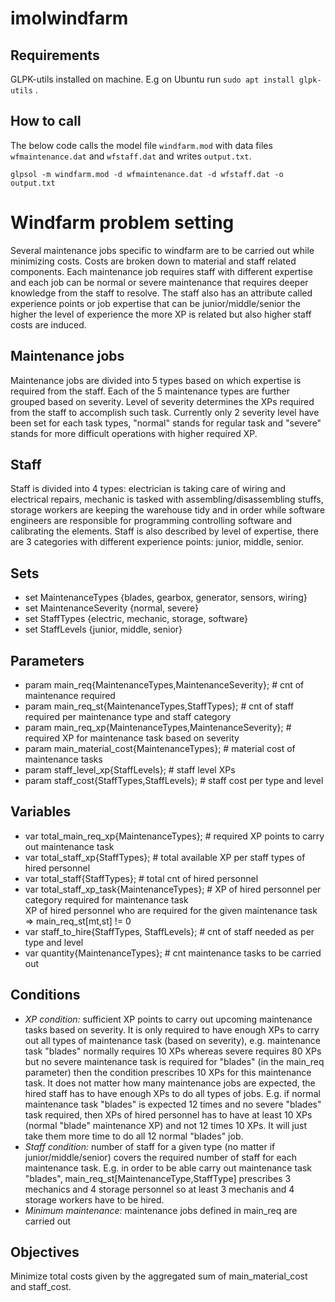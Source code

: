 # imolwindfarm

## Requirements
GLPK-utils installed on machine. E.g on Ubuntu run `sudo apt install glpk-utils` .

## How to call
The below code calls the model file `windfarm.mod` with data files `wfmaintenance.dat` and `wfstaff.dat` and writes `output.txt`.

`glpsol -m windfarm.mod -d wfmaintenance.dat -d wfstaff.dat -o output.txt`

# Windfarm problem setting
Several maintenance jobs specific to windfarm are to be carried out while minimizing costs. Costs are broken down to material and staff related components. Each maintenance job requires staff with different expertise and each job can be normal or severe maintenance that requires deeper knowledge from the staff to resolve. The staff also has an attribute called experience points or job expertise that can be junior/middle/senior the higher the level of experience the more XP is related but also higher staff costs are induced.  

## Maintenance jobs
Maintenance jobs are divided into 5 types based on which expertise is required from the staff. Each of the 5 maintenance types are further grouped based on severity. Level of severity determines the XPs required from the staff to accomplish such task. Currently only 2 severity level have been set for each task types, "normal" stands for regular task and "severe" stands for more difficult operations with higher required XP.  

## Staff
Staff is divided into 4 types: electrician is taking care of wiring and electrical repairs, mechanic is tasked with assembling/disassembling stuffs, storage workers are keeping the warehouse tidy and in order while software engineers are responsible for programming controlling software and calibrating the elements. Staff is also described by level of expertise, there are 3 categories with different experience points: junior, middle, senior. 

## Sets
* set MaintenanceTypes							{blades, gearbox, generator, sensors, wiring}  
* set MaintenanceSeverity						{normal, severe}  
* set StaffTypes							{electric, mechanic, storage, software}  
* set StaffLevels							{junior, middle, senior}  

## Parameters
* param main_req{MaintenanceTypes,MaintenanceSeverity}; 		# cnt of maintenance required  
* param main_req_st{MaintenanceTypes,StaffTypes};			# cnt of staff required per maintenance type and staff category  
* param main_req_xp{MaintenanceTypes,MaintenanceSeverity};		# required XP for maintenance task based on severity  
* param main_material_cost{MaintenanceTypes}; 				# material cost of maintenance tasks  
* param staff_level_xp{StaffLevels};					# staff level XPs  
* param staff_cost{StaffTypes,StaffLevels}; 				# staff cost per type and level  
	
## Variables
* var total_main_req_xp{MaintenanceTypes};				# required XP points to carry out maintenance task  
* var total_staff_xp{StaffTypes};					# total available XP per staff types of hired personnel  
* var total_staff{StaffTypes};						# total cnt of hired personnel  
* var total_staff_xp_task{MaintenanceTypes};				# XP of hired personnel per category required for maintenance task  
XP of hired personnel who are required for the given maintenance task => main_req_st[mt,st] != 0
* var staff_to_hire{StaffTypes, StaffLevels};				# cnt of staff needed as per type and level  
* var quantity{MaintenanceTypes};					# cnt maintenance tasks to be carried out  

## Conditions
* *XP condition:* sufficient XP points to carry out upcoming maintenance tasks based on severity. It is only required to have enough XPs to carry out all types of maintenance task (based on severity), e.g. maintenance task "blades" normally requires 10 XPs whereas severe requires 80 XPs but no severe maintenance task is required for "blades" (in the main_req parameter) then the condition prescribes 10 XPs for this maintenance task. It does not matter how many maintenance jobs are expected, the hired staff has to have enough XPs to do all types of jobs. E.g. if normal maintenance task "blades" is expected 12 times and no severe "blades" task required, then XPs of hired personnel has to have at least 10 XPs (normal "blade" maintenance XP) and not 12 times 10 XPs. It will just take them more time to do all 12 normal "blades" job. 
* *Staff condition:* number of staff for a given type (no matter if junior/middle/senior) covers the required number of staff for each maintenance task. E.g. in order to be able carry out maintenance task "blades", main_req_st[MaintenanceType,StaffType] prescribes 3 mechanics and 4 storage personnel so at least 3 mechanis and 4 storage workers have to be hired.
* *Minimum maintenance:* maintenance jobs defined in main_req are carried out

## Objectives
Minimize total costs given by the aggregated sum of main_material_cost and staff_cost.
